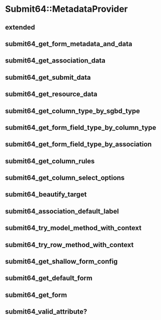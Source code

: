 # Submit64::MetadataProvider



## extended


## submit64_get_form_metadata_and_data


## submit64_get_association_data


## submit64_get_submit_data


## submit64_get_resource_data


## submit64_get_column_type_by_sgbd_type


## submit64_get_form_field_type_by_column_type


## submit64_get_form_field_type_by_association


## submit64_get_column_rules


## submit64_get_column_select_options


## submit64_beautify_target


## submit64_association_default_label


## submit64_try_model_method_with_context


## submit64_try_row_method_with_context


## submit64_get_shallow_form_config


## submit64_get_default_form


## submit64_get_form


## submit64_valid_attribute?


